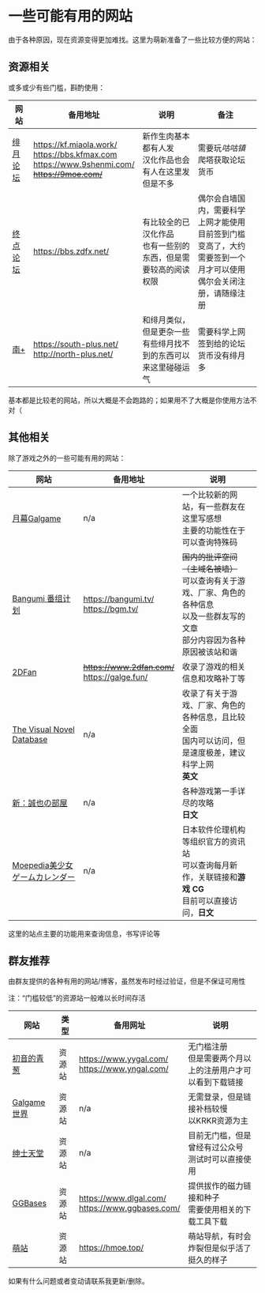 # 一些可能有用的网站

由于各种原因，现在资源变得更加难找。这里为萌新准备了一些比较方便的网站：

## 资源相关

或多或少有些门槛，斟酌使用：

| 网站                                                 | 备用地址                                                     | 说明                                                         | 备注                                                         |
| ---------------------------------------------------- | ------------------------------------------------------------ | ------------------------------------------------------------ | ------------------------------------------------------------ |
| [绯月论坛](https://bbs.kfmax.com/index.php)          | https://kf.miaola.work/<br />https://bbs.kfmax.com<br />https://www.9shenmi.com/<br />~~https://9moe.com/~~ | 新作生肉基本都有人发<br />汉化作品也会有人在这里发但是不多   | 需要玩*咕咕镇*爬塔获取论坛货币                               |
| [终点论坛](https://bbs.zdfx.net/forum.php?mobile=no) | https://bbs.zdfx.net/                                        | 有比较全的已汉化作品<br />也有一些别的东西，但是需要较高的阅读权限 | 偶尔会自墙国内，需要科学上网才能使用<br />目前签到门槛变高了，大约需要签到一个月才可以使用<br />偶尔会关闭注册，请随缘注册 |
| [南+](https://south-plus.net/)                       | https://south-plus.net/<br />http://north-plus.net/          | 和绯月类似，但是更杂一些<br />有些绯月找不到的东西可以来这里碰碰运气 | 需要科学上网<br />签到给的论坛货币没有绯月多                 |

基本都是比较老的网站，所以大概是不会跑路的；如果用不了大概是你使用方法不对（

## 其他相关

除了游戏之外的一些可能有用的网站：

| 网站                                                    | 备用地址                                                  | 说明                                                         |
| ------------------------------------------------------- | --------------------------------------------------------- | ------------------------------------------------------------ |
| [月幕Galgame](https://www.ymgal.com/)                   | n/a                                                       | 一个比较新的网站，有一些群友在这里写感想<br />主要的功能性在于可以查询特殊码 |
| [Bangumi 番组计划](http://bangumi.tv/)                  | https://bangumi.tv/<br />https://bgm.tv/                  | ~~国内的批评空间（主域名被墙）~~<br />可以查询有关于游戏、厂家、角色的各种信息<br />以及一些群友写的文章<br />部分内容因为各种原因被该站和谐 |
| [2DFan](https://galge.fun/)                             | <del>https://www.2dfan.com/</del><br />https://galge.fun/ | 收录了游戏的相关信息和攻略补丁等                             |
| [The Visual Novel Database](https://vndb.org/)          | n/a                                                       | 收录了有关于游戏、厂家、角色的各种信息，且比较全面<br />国内可以访问，但是速度极差，建议科学上网<br />**英文** |
| [新：誠也の部屋](https://seiya-saiga.com/)              | n/a                                                       | 各种游戏第一手详尽的攻略<br />**日文**                       |
| [Moepedia美少女ゲームカレンダー](https://moepedia.net/) | n/a                                                       | 日本软件伦理机构等组织官方的资讯站<br />可以查询每月新作，关联链接和**游戏 CG**<br />目前可以直接访问，**日文** |

这里的站点主要的功能用来查询信息，书写评论等

## 群友推荐

由群友提供的各种有用的网站/博客，虽然发布时经过验证，但是不保证可用性

注：“门槛较低”的资源站一般难以长时间存活

| 网站                                    | 类型   | 备用网址                                             | 说明                                                         |
| --------------------------------------- | ------ | ---------------------------------------------------- | ------------------------------------------------------------ |
| [初音的青葱](https://www.yygal.com/)    | 资源站 | https://www.yygal.com/<br />https://www.yngal.com/   | 无门槛注册<br />但是需要两个月以上的注册用户才可以看到下载链接 |
| [Galgame 世界](https://acgngame.net/)   | 资源站 | n/a                                                  | 无需登录，但是链接补档较慢<br />以KRKR资源为主               |
| [绅士天堂](https://www.acggalgame.com/) | 资源站 | n/a                                                  | 目前无门槛，但是曾经有过公众号<br />测试时可以直接使用       |
| [GGBases](https://www.dlgal.com/)       | 资源站 | https://www.dlgal.com/<br />https://www.ggbases.com/ | 提供拔作的磁力链接和种子<br />需要使用相关的下载工具下载     |
| [萌站](https://hmoe.top/)               | 资源站 | https://hmoe.top/                                    | 萌站导航，有时会炸裂但是似乎活了挺久的样子                   |

如果有什么问题或者变动请联系我更新/删除。
